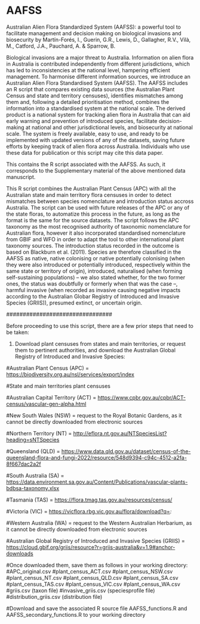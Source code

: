 # AAFSS
Australian Alien Flora Standardized System (AAFSS): a powerful tool to facilitate management and decision making on biological invasions and biosecurity
by Martín-Forés, I., Guerin, G.R., Lewis, D., Gallagher, R.V., Vilà, M., Catford, J.A., Pauchard, A. & Sparrow, B.

Biological invasions are a major threat to Australia. Information on alien flora in Australia is contributed independently from different jurisdictions, which has led to inconsistencies at the national level, hampering efficient management. To harmonise different information sources, we introduce an Australian Alien Flora Standardised System (AAFSS). The AAFSS includes an R script that compares existing data sources (the Australian Plant Census and state and territory censuses), identifies mismatches among them and, following a detailed prioritisation method, combines the information into a standardised system at the national scale. The derived product is a national system for tracking alien flora in Australia that can aid early warning and prevention of introduced species, facilitate decision-making at national and other jurisdictional levels, and biosecurity at national scale. The system is freely available, easy to use, and ready to be implemented with updated versions of any of the datasets, saving future efforts by keeping track of alien flora across Australia. Individuals who use these data for publication or this script may cite this data paper.

This contains the R script associated with the AAFSS. As such, it corresponds to the Supplementary material of the above mentioned data manuscript. 

This R script combines the Australian Plant Census (APC) with all the Australian state and main territory flora censuses in order to detect mismatches between species nomenclature and introduction status accross Australia. 
The script can be used with future releases of the APC or any of the state floras, to automatize this process in the future, as long as the format is the same for the source datasets. 
The script follows the APC taxonomy as the most recognised authority of taxonomic nomenclature for Australian flora, however it also incorporated standardised nomenclature from GBIF and WFO in order to adapt the tool to other international plant taxonomy sources. 
The introduction status recorded in the outcome is based on Blackburn et al. (2011). Species are therefore classified in the AAFSS as native, native colonising or native potentially colonising (when they were also introduced or potentially introduced, respectively within the same state or territory of origin), introduced, naturalised (when forming self-sustaining populations) – we also stated whether, for the two former ones, the status was doubtfully or formerly when that was the case –, harmful invasive (when recorded as invasive causing negative impacts according to the Australian Globar Registry of Introduced and Invasive Species (GRIIS)), presumed extinct, or uncertain origin. 

################################

Before proceeding to use this script, there are a few prior steps that need to be taken:

1. Download plant censuses from states and main territories, or request them to pertinent authorities, and download the Australian Global Registry of Introduced and Invasive Species:
   
#Australian Plant Census (APC) = https://biodiversity.org.au/nsl/services/export/index


#State and main territories plant censuses

#Australian Capital Territory (ACT) = https://www.cpbr.gov.au/cpbr/ACT-census/vascular-gen-alpha.html

#New South Wales (NSW) = request to the Royal Botanic Gardens, as it cannot be directly downloaded from electronic sources

#Northern Territory (NT) = http://eflora.nt.gov.au/NTSpeciesList?heading=sNTSpecies

#Queensland (QLD) = https://www.data.qld.gov.au/dataset/census-of-the-queensland-flora-and-fungi-2022/resource/548d9394-c94c-4512-a2fa-8f667dac2a2f

#South Australia (SA) = https://data.environment.sa.gov.au/Content/Publications/vascular-plants-bdbsa-taxonomy.xlsx

#Tasmania (TAS) = https://flora.tmag.tas.gov.au/resources/census/

#Victoria (VIC) = https://vicflora.rbg.vic.gov.au/flora/download?q=*:*

#Western Australia (WA) = request to the Western Australian Herbarium, as it cannot be directly downloaded from electronic sources


#Australian Global Registry of Introduced and Invasive Species (GRIIS) = https://cloud.gbif.org/griis/resource?r=griis-australia&v=1.9#anchor-downloads

#Once downloaded them, save them as follows in your working directory:
#APC_original.csv
#plant_census_ACT.csv
#plant_census_NSW.csv
#plant_census_NT.csv
#plant_census_QLD.csv
#plant_census_SA.csv
#plant_census_TAS.csv
#plant_census_VIC.csv
#plant_census_WA.csv
#griis.csv (taxon file)
#invasive_griis.csv (speciesprofile file)
#distribution_griis.csv (distribution file)

#Download and save the associated R source file AAFSS_functions.R and AAFSS_secondary_functions.R to your working directory

